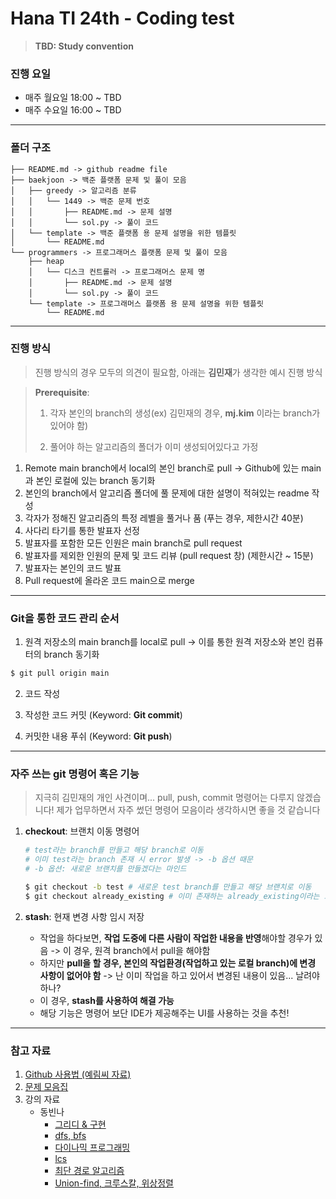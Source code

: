 # Hana TI 24th - Coding test

> **TBD: Study convention**

### 진행 요일

- 매주 월요일 18:00 ~ TBD
- 매주 수요일 16:00 ~ TBD

---

### 폴더 구조

```
├── README.md -> github readme file
├── baekjoon -> 백준 플랫폼 문제 및 풀이 모음
│   ├── greedy -> 알고리즘 분류
│   │   └── 1449 -> 백준 문제 번호
│   │       ├── README.md -> 문제 설명
│   │       └── sol.py -> 풀이 코드
│   └── template -> 백준 플랫폼 용 문제 설명을 위한 템플릿
│       └── README.md
└── programmers -> 프로그래머스 플랫폼 문제 및 풀이 모음
    ├── heap
    │   └── 디스크 컨트롤러 -> 프로그래머스 문제 명
    │       ├── README.md -> 문제 설명
    │       └── sol.py -> 풀이 코드
    └── template -> 프로그래머스 플랫폼 용 문제 설명을 위한 템플릿
        └── README.md
```

---

### 진행 방식

> 진행 방식의 경우 모두의 의견이 필요함, 아래는 **김민재**가 생각한 예시 진행 방식

> **Prerequisite**:
>
> 1. 각자 본인의 branch의 생성(ex) 김민재의 경우, **mj.kim** 이라는 branch가 있어야 함)
>
> 2. 풀어야 하는 알고리즘의 폴더가 이미 생성되어있다고 가정

1. Remote main branch에서 local의 본인 branch로 pull -> Github에 있는 main과 본인 로컬에 있는 branch 동기화
2. 본인의 branch에서 알고리즘 폴더에 풀 문제에 대한 설명이 적혀있는 readme 작성
3. 각자가 정해진 알고리즘의 특정 레벨을 풀거나 품 (푸는 경우, 제한시간 40분)
4. 사다리 타기를 통한 발표자 선정
5. 발표자를 포함한 모든 인원은 main branch로 pull request
6. 발표자를 제외한 인원의 문제 및 코드 리뷰 (pull request 창) (제한시간 ~ 15분)
7. 발표자는 본인의 코드 발표
8. Pull request에 올라온 코드 main으로 merge

---

###  Git을 통한 코드 관리 순서

1. 원격 저장소의 main branch를 local로 pull -> 이를 통한 원격 저장소와 본인 컴퓨터의 branch 동기화
```bash
$ git pull origin main
```

2. 코드 작성

3. 작성한 코드 커밋 (Keyword: **Git commit**)

4. 커밋한 내용 푸쉬 (Keyword: **Git push**)

---

### 자주 쓰는 git 명령어 혹은 기능
> 지극히 김민재의 개인 사견이며... pull, push, commit 명령어는 다루지 않겠습니다! 제가 업무하면서 자주 썼던 명령어 모음이라 생각하시면 좋을 것 같습니다

1. **checkout**: 브랜치 이동 명령어
    ```bash
    # test라는 branch를 만들고 해당 branch로 이동
    # 이미 test라는 branch 존재 시 error 발생 -> -b 옵션 때문
    # -b 옵션: 새로운 브랜치를 만들겠다는 마인드

    $ git checkout -b test # 새로운 test branch를 만들고 해당 브랜치로 이동
    $ git checkout already_existing # 이미 존재하는 already_existing이라는 브랜치로 이동
    ```

2. **stash**: 현재 변경 사항 임시 저장
    - 작업을 하다보면, **작업 도중에 다른 사람이 작업한 내용을 반영**해야할 경우가 있음 -> 이 경우, 원격 branch에서 pull을 해야함
    - 하지만 **pull을 할 경우, 본인의 작업환경(작업하고 있는 로컬 branch)에 변경 사항이 없어야 함** -> 난 이미 작업을 하고 있어서 변경된 내용이 있음... 날려야 하나?
    - 이 경우, **stash를 사용하여 해결 가능**
    - 해당 기능은 명령어 보단 IDE가 제공해주는 UI를 사용하는 것을 추천!

---

### 참고 자료
1. [Github 사용법 (예림씨 자료)](https://rimye.notion.site/Github-0fd219caac2848e79eed4c74d53802f3?pvs=4)
2. [문제 모음집](https://github.com/tony9402/baekjoon)
3. 강의 자료
    - 동빈나
        - [그리디 & 구현](https://youtu.be/2zjoKjt97vQ?si=bCisAZS2f4iWpnSf)
        - [dfs, bfs](https://youtu.be/7C9RgOcvkvo?si=qjIytjzpFYpI5ff5)
        - [다이나믹 프로그래밍](https://youtu.be/5Lu34WIx2Us?si=u2HPUj3u8ubdsxBA)
        - [lcs](https://youtube.com/watch?v=z8KVLz9BFIo&si=lp-hsG7KXH9SQDpf)
        - [최단 경로 알고리즘](https://youtu.be/acqm9mM1P6o?si=dJw-_KGsLoK8rv0q)
        - [Union-find, 크루스칼, 위상정렬](https://youtu.be/aOhhNFTIeFI?si=IxtSROGJQZv9bOgU)


